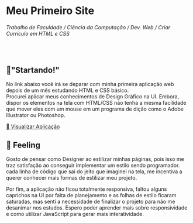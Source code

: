 <h1>Meu Primeiro Site</h1>
<h6>Trabalho de Faculdade / Ciência da Computação / Dev. Web / Criar Currículo em HTML e CSS</h6>
<br>
  <h2>🚩"Startando!"</h2>
  <p>
    No link abaixo você irá se deparar com minha primeira aplicação web depois de um mês estudando HTML e CSS básico.<br>
Procurei aplicar meus conhecimentos de Design Gráfico na UI. Embora, dispor os elementos na tela com HTML/CSS não tenha a mesma facilidade que mover eles com um mouse em um programa de dição como o Adobe Illustrator ou Photoshop.
  </p>
  <a href="https://4lex-passos.github.io/MeuPrimeiroSite/">🔎 Visualizar Aplicação</a>
  <br>
    <h2>💭 Feeling</h2>
    <p>
    Gosto de pensar como Designer ao estilizar minhas páginas, pois isso me traz satisfação ao conseguir implementar um estilo sendo programador. cada linha de código que sai do jeito que imaginei na tela, me incentiva a querer conhecer mais formas de estilizar meu projeto.
    </p>
    <p>
    Por fim, a aplicação não ficou totalmente responsiva, faltou alguns caprichos na UI por falta de planejamento e as folhas de estilo ficaram saturadas, mas senti a necessidade de finalizar o projeto para não me desanimar nos estudos.
    Espero poder aprender mais sobre responsividade e como utilizar JavaScript para gerar mais interatividade.
    </p>
